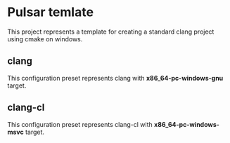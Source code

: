 # Pulsar temlate
This project represents a template for creating a standard clang project using cmake on windows.

## clang
This configuration preset represents clang with **x86_64-pc-windows-gnu** target.

## clang-cl
This configuration preset represents clang-cl with **x86_64-pc-windows-msvc** target.